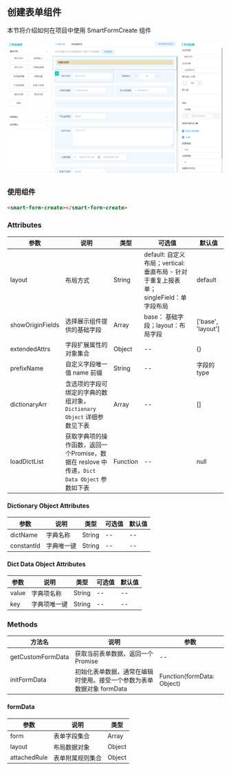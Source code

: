 ## 创建表单组件
本节将介绍如何在项目中使用 SmartFormCreate 组件

<img class="readme-img" src="../../../assets/create.jpg" preview="SmartFormCreate" preview-text="创建表单组件" title="创建表单组件" alt="创建表单组件"/>

### 使用组件
``` html
<smart-form-create></smart-form-create>
```

### Attributes
| 参数 | 说明 | 类型 | 可选值 | 默认值 |
| -- | -- | -- | -- | -- |
| layout | 布局方式 | String | default: 自定义布局；vertical: 垂直布局 - 针对于重复上报表单；singleField：单字段布局 | default |
| showOriginFields | 选择展示组件提供的基础字段 | Array | base： 基础字段；layout：布局字段 | ['base', 'layout'] |
| extendedAttrs | 字段扩展属性的对象集合 | Object | -- | {} |
| prefixName | 自定义字段唯一值 name 前缀 | String | -- | 字段的type |
| dictionaryArr | 含选项的字段可绑定的字典的数组对象，`Dictionary Object` 详细参数见下表 | Array | -- | [] |
| loadDictList | 获取字典项的操作函数，返回一个Promise，数据在 reslove 中传递，`Dict Data Object` 参数如下表 | Function | -- | null |

#### Dictionary Object Attributes
| 参数 | 说明 | 类型 | 可选值 | 默认值 |
| -- | -- | -- | -- | -- |
| dictName | 字典名称 | String | -- | -- |
| constantId | 字典唯一键 | String | -- | -- |

#### Dict Data Object Attributes
| 参数 | 说明 | 类型 | 可选值 | 默认值 |
| -- | -- | -- | -- | -- |
| value | 字典项名称 | String | -- | -- |
| key | 字典项唯一键 | String | -- | -- |

### Methods
| 方法名 | 说明 | 参数 |
| -- | -- | -- |
| getCustomFormData | 获取当前表单数据，返回一个 Promise | -- |
| initFormData | 初始化表单数据，通常在编辑时使用。接受一个参数为表单数据对象 formData | Function(formData: Object) |

#### formData
| 参数 | 说明 | 类型 |
| -- | -- | -- |
| form | 表单字段集合 | Array |
| layout | 布局数据对象 | Object |
| attachedRule | 表单附属规则集合 | Object |